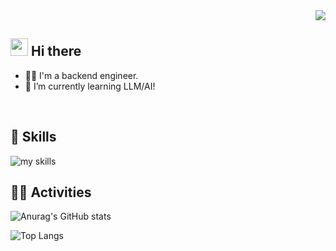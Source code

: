<!-- 1. GitHub usernameを変更 -->
<div align="right">
  <img src="https://komarev.com/ghpvc/?username=02tYasui" />
</div>


<!-- 2. プロフィールや連絡先を変更 -->
## <img src="https://media.giphy.com/media/hvRJCLFzcasrR4ia7z/giphy.gif" width="28"> Hi there

- 🧑‍💻 I'm a backend engineer.
- 🌱 I’m currently learning LLM/AI!
<br>


<!-- 3. 好きな技術スタックに変更 -->
<!-- ライトモート：theme=light, ダークモート：theme=dark -->
<!-- アイコンの選択肢一覧：https://arc.net/l/quote/zizyykfh -->
## 🌱 Skills
<img alt="my skills" src="https://skillicons.dev/icons?theme=dark&perline=7&i=html,css,js,jquery,react,php,python,laravel,fastapi,docker,git,github,aws,postgres,postman,vscode" />
<br>


<!-- 4. GitHub usernameを変更, 2箇所 -->
<!-- ライトモート：theme=light, ダークモート：theme=vue-dark  -->
## 🏃‍♀️ Activities
![Anurag's GitHub stats](https://github-readme-stats.vercel.app/api?username=02tyasui&show_icons=true&bg_color=00000000)

![Top Langs](https://github-readme-stats.vercel.app/api/top-langs/?username=02tyasui&langs_count=8)

